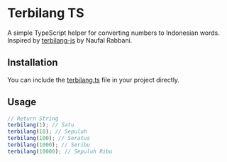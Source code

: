 # Terbilang TS
A simple TypeScript helper for converting numbers to Indonesian words. Inspired by [terbilang-js](https://github.com/BosNaufal/terbilang-js) by Naufal Rabbani.

## Installation
You can include the [terbilang.ts](https://github.com/gasatrya/terbilang-ts/blob/main/src/terbilang.ts) file in your project directly.

## Usage
```javascript
// Return String
terbilang(1); // Satu
terbilang(10); // Sepuluh
terbilang(100); // Seratus
terbilang(1000); // Seribu
terbilang(10000); // Sepuluh Ribu
```
